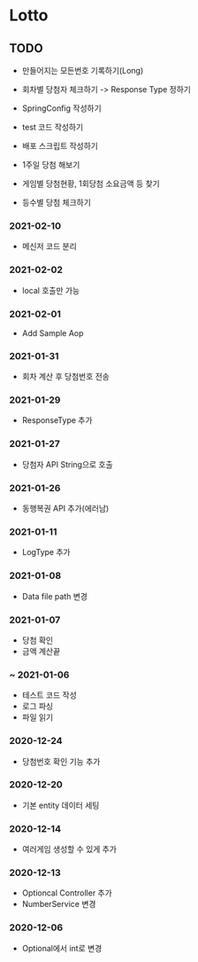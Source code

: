 # Lotto

## TODO
- 만들어지는 모든번호 기록하기(Long)

- 회차별 당첨자 체크하기 -> Response Type 정하기
- SpringConfig 작성하기
- test 코드 작성하기
- 배포 스크립트 작성하기
- 1주일 당첨 해보기
- 게임별 당첨현황, 1회당첨 소요금액 등 찾기
- 등수별 당첨 체크하기

### 2021-02-10
- 메신저 코드 분리
### 2021-02-02
- local 호출만 가능
### 2021-02-01
- Add Sample Aop
### 2021-01-31
- 회차 계산 후 당첨번호 전송
### 2021-01-29
- ResponseType 추가
### 2021-01-27
- 당첨자 API String으로 호출

### 2021-01-26
- 동행복권 API 추가(에러남)
### 2021-01-11
- LogType 추가
### 2021-01-08
- Data file path 변경
### 2021-01-07
- 당첨 확인
- 금액 계산끝
### ~ 2021-01-06
- 테스트 코드 작성
- 로그 파싱
- 파일 읽기

### 2020-12-24
- 당첨번호 확인 기능 추가
### 2020-12-20
- 기본 entity 데이터 세팅
### 2020-12-14
- 여러게임 생성할 수 있게 추가

### 2020-12-13
- Optioncal Controller 추가
- NumberService 변경
### 2020-12-06
- Optional에서 int로 변경
